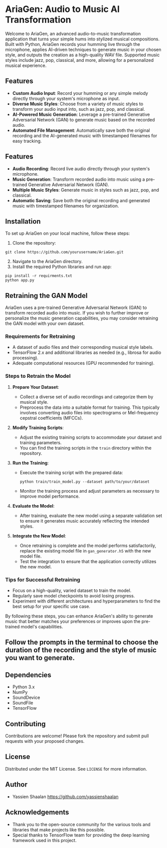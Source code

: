 # AriaGen: Audio to Music AI Transformation

Welcome to AriaGen, an advanced audio-to-music transformation application that turns your simple hums into stylized musical compositions. Built with Python, AriaGen records your humming live through the microphone, applies AI-driven techniques to generate music in your chosen style, and outputs the creation as a high-quality WAV file. Supported music styles include jazz, pop, classical, and more, allowing for a personalized musical experience.

## Features

- **Custom Audio Input**: Record your humming or any simple melody directly through your system's microphone as input.
- **Diverse Music Styles**: Choose from a variety of music styles to transform your audio input into, such as jazz, pop, and classical.
- **AI-Powered Music Generation**: Leverage a pre-trained Generative Adversarial Network (GAN) to generate music based on the recorded audio.
- **Automated File Management**: Automatically save both the original recording and the AI-generated music with timestamped filenames for easy tracking.

## Features

- **Audio Recording**: Record live audio directly through your system's microphone.
- **Music Generation**: Transform recorded audio into music using a pre-trained Generative Adversarial Network (GAN).
- **Multiple Music Styles**: Generate music in styles such as jazz, pop, and classical.
- **Automatic Saving**: Save both the original recording and generated music with timestamped filenames for organization.

## Installation

To set up AriaGen on your local machine, follow these steps:

1. Clone the repository:
```
git clone https://github.com/yourusername/AriaGen.git
```
2. Navigate to the AriaGen directory.
3. Install the required Python libraries and run app:
```
pip install -r requirments.txt
python app.py
```
## Retraining the GAN Model

AriaGen uses a pre-trained Generative Adversarial Network (GAN) to transform recorded audio into music. If you wish to further improve or personalize the music generation capabilities, you may consider retraining the GAN model with your own dataset.

### Requirements for Retraining

- A dataset of audio files and their corresponding musical style labels.
- TensorFlow 2.x and additional libraries as needed (e.g., librosa for audio processing).
- Adequate computational resources (GPU recommended for training).

### Steps to Retrain the Model

1. **Prepare Your Dataset**:
   - Collect a diverse set of audio recordings and categorize them by musical style.
   - Preprocess the data into a suitable format for training. This typically involves converting audio files into spectrograms or Mel-frequency cepstral coefficients (MFCCs).

2. **Modify Training Scripts**:
   - Adjust the existing training scripts to accommodate your dataset and training parameters.
   - You can find the training scripts in the `train` directory within the repository.

3. **Run the Training**:
   - Execute the training script with the prepared data:
     ```
     python train/train_model.py --dataset path/to/your/dataset
     ```
   - Monitor the training process and adjust parameters as necessary to improve model performance.

4. **Evaluate the Model**:
   - After training, evaluate the new model using a separate validation set to ensure it generates music accurately reflecting the intended styles.

5. **Integrate the New Model**:
   - Once retraining is complete and the model performs satisfactorily, replace the existing model file in `gan_generator.h5` with the new model file.
   - Test the integration to ensure that the application correctly utilizes the new model.

### Tips for Successful Retraining

- Focus on a high-quality, varied dataset to train the model.
- Regularly save model checkpoints to avoid losing progress.
- Experiment with different architectures and hyperparameters to find the best setup for your specific use case.

By following these steps, you can enhance AriaGen's ability to generate music that better matches your preferences or improves upon the pre-trained model's capabilities.


## Follow the prompts in the terminal to choose the duration of the recording and the style of music you want to generate.

## Dependencies

- Python 3.x
- NumPy
- SoundDevice
- SoundFile
- TensorFlow

## Contributing

Contributions are welcome! Please fork the repository and submit pull requests with your proposed changes.

## License

Distributed under the MIT License. See `LICENSE` for more information.

## Author

- Yassien Shaalan https://github.com/yassienshaalan

## Acknowledgements

- Thank you to the open-source community for the various tools and libraries that make projects like this possible.
- Special thanks to TensorFlow team for providing the deep learning framework used in this project.

